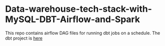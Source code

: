 # Data-warehouse-tech-stack-with-MySQL-DBT-Airflow-and-Spark

This repo contains airflow DAG files for running dbt jobs on a schedule.
The dbt project is [here](https://github.com/Theehawau/sensors-dwh-dbt)
